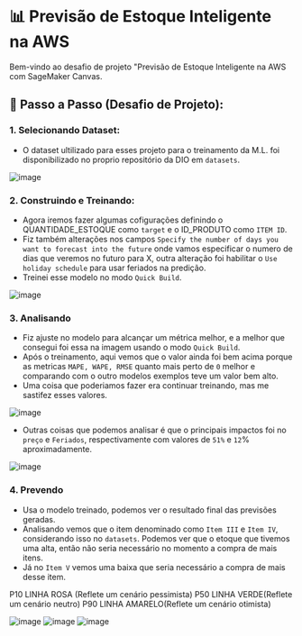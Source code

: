 # 📊 Previsão de Estoque Inteligente na AWS

Bem-vindo ao desafio de projeto "Previsão de Estoque Inteligente na AWS com SageMaker Canvas.

## 🚀 Passo a Passo (Desafio de Projeto):

### 1. Selecionando Dataset:

-   O dataset ultilizado para esses projeto para o treinamento da M.L. foi disponibilizado no proprio repositório da DIO em `datasets`.

![image](https://i.imgur.com/mLu0O3c.png)

### 2. Construindo e Treinando:

-  Agora iremos fazer algumas cofigurações definindo o QUANTIDADE_ESTOQUE como `target` e o ID_PRODUTO como `ITEM ID`.
-  Fiz também alterações nos campos `Specify the number of days you want to forecast into the future` onde vamos especificar o numero de dias que veremos no futuro para X, outra alteração foi habilitar o `Use holiday schedule` para usar feriados na predição.
-  Treinei esse modelo no modo `Quick Build`.

![image](https://i.imgur.com/UMm4bVK.png)

### 3. Analisando
-   Fiz ajuste no modelo para alcançar um métrica melhor, e a melhor que consegui foi essa na imagem usando o modo `Quick Build`.
-   Após o treinamento, aqui vemos que o valor ainda foi bem acima porque as metricas `MAPE, WAPE, RMSE` quanto mais perto de `0` melhor e comparando com o outro modelos exemplos teve um valor bem alto.
-   Uma coisa que poderiamos fazer era continuar treinando, mas me sastifez esses valores.

![image](https://i.imgur.com/nFTFk7l.png)

-   Outras coisas que podemos analisar é que o principais impactos foi no `preço` e `Feriados`, respectivamente com valores de `51%` e `12`% aproximadamente.

![image](https://i.imgur.com/vl0C9As.png)

### 4. Prevendo

-   Usa o modelo treinado, podemos ver o resultado final das previsões geradas.
-   Analisando vemos que o item denominado como `Item III` e `Item IV`, considerando isso no `datasets`. Podemos ver que o etoque que tivemos uma alta, então não seria necessário no momento a compra de mais itens.
-   Já no `Item V` vemos uma baixa que seria necessário a compra de mais desse item.

P10 LINHA ROSA (Reflete um cenário pessimista)
P50 LINHA VERDE(Reflete um cenário neutro)
P90 LINHA AMARELO(Reflete um cenário otimista)

![image](https://i.imgur.com/UeuLDtx.png)
![image](https://i.imgur.com/jeVS9Ty.png)
![image](https://i.imgur.com/0NmCcbN.png)
